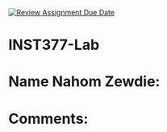 [![Review Assignment Due Date](https://classroom.github.com/assets/deadline-readme-button-22041afd0340ce965d47ae6ef1cefeee28c7c493a6346c4f15d667ab976d596c.svg)](https://classroom.github.com/a/tQtgsl4A)
# INST377-Lab

# Name Nahom Zewdie:

# Comments: 
